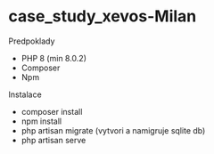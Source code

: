 # case_study_xevos-Milan

Predpoklady
- PHP 8 (min 8.0.2)
- Composer
- Npm

Instalace
- composer install
- npm install
- php artisan migrate (vytvori a namigruje sqlite db)
- php artisan serve
